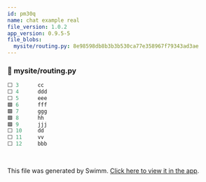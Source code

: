 ```yaml
---
id: pm30q
name: chat example real
file_version: 1.0.2
app_version: 0.9.5-5
file_blobs:
  mysite/routing.py: 8e98598db8b3b3b530ca77e358967f79343ad3ae
---
```




<!-- NOTE-swimm-snippet: the lines below link your snippet to Swimm -->
### 📄 mysite/routing.py
```python
⬜ 3      cc
⬜ 4      ddd
⬜ 5      eee
🟩 6      fff
🟩 7      ggg
🟩 8      hh
🟩 9      jjj
⬜ 10     dd
⬜ 11     vv
⬜ 12     bbb
```

<br/>

This file was generated by Swimm. [Click here to view it in the app](http://localhost:5000/repos/Z2l0aHViJTNBJTNBdDElM0ElM0FlcmFuLXN3aW1t/docs/pm30q).